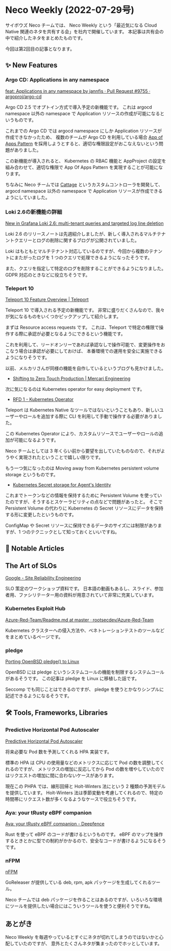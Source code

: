 # Neco Weekly (2022-07-29号)


サイボウズ Neco チームでは、 Neco Weekly という「最近気になる Cloud Native 関連のネタを共有する会」を社内で開催しています。
本記事は共有会の中で紹介したネタをまとめたものです。

今回は第2回目の記事となります。

## ✨ New Features

### Argo CD: Applications in any namespace

<a class="embedly-card" data-card-controls="0" href="https://github.com/argoproj/argo-cd/pull/9755">feat: Applications in any namespace by jannfis · Pull Request #9755 · argoproj/argo-cd</a>

Argo CD 2.5 でオプトイン方式で導入予定の新機能です。
これは argocd namespace 以外の namespace で Application リソースの作成が可能になるというものです。

これまでの Argo CD では argocd namespace にしか Application リソースが作成できなかったため、
複数のチームが Argo CD を利用している場合 
[App of Apps Pattern](https://argo-cd.readthedocs.io/en/stable/operator-manual/cluster-bootstrapping/#app-of-apps-pattern) 
 を採用しようとすると、適切な権限設定がおこなえないという問題がありました。

この新機能が導入されると、 Kubernetes の RBAC 機能と AppProject の設定を組み合わせて、適切な権限で App Of Apps Pattern を実現することが可能になります。

ちなみに Neco チームでは [Cattage](https://github.com/cybozu-go/cattage) というカスタムコントローラを開発して、
argocd namespace 以外の namespace で Application リソースが作成できるようにしていました。

### Loki 2.6の新機能の詳細

<a class="embedly-card" data-card-controls="0" href="https://grafana.com/blog/2022/07/27/grafana-loki-2.6-release/">New in Grafana Loki 2.6: multi-tenant queries and targeted log line deletion</a>

Loki 2.6 のリリースノートは先週紹介しましたが、新しく導入されるマルチテナントクエリーとログの削除に関するブログが公開されていました。

Loki はもともとマルチテナント対応しているのですが、今回から複数のテナントにまたがったログを 1 つのクエリで処理できるようになったそうです。

また、クエリを指定して特定のログを削除することができるようになりました。
GDPR 対応のときなどに役立ちそうです。

### Teleport 10

<a class="embedly-card" data-card-controls="0" href="https://goteleport.com/blog/teleport-10-feature-overview/">Teleport 10 Feature Overview | Teleport</a>

Teleport 10 で導入される予定の新機能です。
非常に盛りだくさんなので、我々が気になるものをいくつかピックアップして紹介します。

まずは Resource access requests です。
これは、Teleport で特定の権限で操作する際に承認が必要となるようにできるという機能です。

これを利用して、リードオンリーであれば承認なしで操作可能で、変更操作をおこなう場合は承認が必要にしておけば、
本番環境での運用を安全に実施できるようになりそうです。

以前、メルカリさんが同様の機能を自作しているというブログも見かけました。

- [Shifting to Zero Touch Production | Mercari Engineering](https://engineering.mercari.com/en/blog/entry/20220126-shifting-to-zero-touch-production/)


次に気になるのは Kubernetes operator for easy deployment です。

- [RFD 1 - Kubernetes Operator](https://github.com/gravitational/teleport-plugins/blob/master/rfd/0001-kubernetes-manager.md)

Teleport は Kubernetes Native なツールではないということもあり、新しいユーザーやロールを追加する際に
CLI を利用して手動で操作する必要がありました。

この Kubernetes Operator により、カスタムリソースでユーザーやロールの追加が可能になるようです。

Neco チームとしては 3 年くらい前から要望を出していたものなので、それがようやく実現されたということで嬉しい限りです。

もう一つ気になったのは Moving away from Kubernetes persistent volume storage というものです。

- [Kubernetes Secret storage for Agent's Identity](https://github.com/gravitational/teleport/pull/13942)

これまでトークンなどの情報を保持するために Persistent Volume を使っていたのですが、そうするとスケーラビリティの点などで問題があったと。
そこで Persistent Volume の代わりに Kubernetes の Secret リソースにデータを保持する形に変更したというものです。

ConfigMap や Secret リソースに保持できるデータのサイズには制限がありますが、1 つのテクニックとして知っておくといいですね。

## 👀 Notable Articles

## The Art of SLOs

<a class="embedly-card" data-card-controls="0" href="https://sre.google/resources/practices-and-processes/art-of-slos/">Google - Site Reliability Engineering</a>

SLO 策定のワークショップ資料です。
日本語の動画もあるし、スライド、参加者用、ファシリテーター用の資料が用意されていて非常に充実しています。

### Kubernetes Exploit Hub

<a class="embedly-card" data-card-controls="0" href="https://github.com/rootsecdev/Azure-Red-Team/blob/master/Kubernetes/Readme.md">Azure-Red-Team/Readme.md at master · rootsecdev/Azure-Red-Team</a>

Kubernetes クラスターへの侵入方法や、ペネトレーションテストのツールなどをまとめているページです。

### pledge

<a class="embedly-card" data-card-controls="0" href="https://justine.lol/pledge/">Porting OpenBSD pledge() to Linux</a>

OpenBSD には pledge というシステムコールの機能を制限するシステムコールがあるそうです。
この記事は pledge を Linux に移植した話です。

Seccomp でも同じことはできるのですが、 pledge を使うとかなりシンプルに記述できるようになるそうです。

## 🛠️ Tools, Frameworks, Libraries

### Predictive Horizontal Pod Autoscaler

<a class="embedly-card" data-card-controls="0" href="https://predictive-horizontal-pod-autoscaler.readthedocs.io/en/latest/">Predictive Horizontal Pod Autoscaler</a>

将来必要な Pod 数を予測してくれる HPA 実装です。

標準の HPA は CPU の使用量などのメトリクスに応じて Pod の数を調整してくれるのですが、
メトリクスの増加に反応してから Pod の数を増やしていたのではリクエストの増加に間に合わないケースがあります。

現在この PHPA では、線形回帰と Holt-Winters 法にという 2 種類の予測モデルを提供しています。
Holt-Winters 法は季節変動を考慮してくれるので、特定の時間帯にリクエスト数が多くなるようなケースで役立ちそうです。

### Aya: your tRusty eBPF companion

<a class="embedly-card" data-card-controls="0" href="https://deepfence.io/aya-your-trusty-ebpf-companion/">Aya: your tRusty eBPF companion - Deepfence</a>

Rust を使って eBPF のコードが書けるというものです。
eBPF のマップを操作するときとかに型での制約がかかるので、安全なコードが書けるようになるそうです。

### nFPM

<a class="embedly-card" data-card-controls="0" href="https://nfpm.goreleaser.com">nFPM</a>

GoReleaser が提供している deb, rpm, apk パッケージを生成してくれるツール。

Neco チームでは deb パッケージを作ることはあるのですが、いろいろな環境にツールを提供したい場合にはこういうツールを使うと便利そうですね。

## あとがき

Neco Weekly を毎週やっているとすぐにネタが切れてしまうのではないかと心配していたのですが、
意外とたくさんネタが集まったのでホッとしています。
